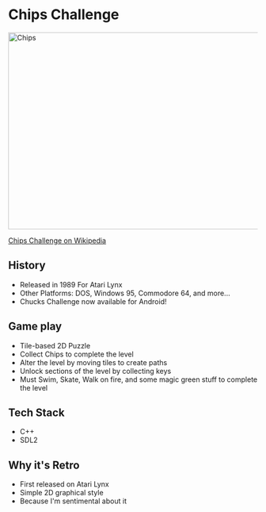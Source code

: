 # Chips Challenge

<img src="http://upload.wikimedia.org/wikipedia/en/f/f7/Chip%27s_Challenge.png"
	 alt="Chips" height="397" width="520"/>

<a href="http://en.wikipedia.org/wiki/Chip's_Challenge">Chips Challenge on Wikipedia</a>

## History
 * Released in 1989 For Atari Lynx
 * Other Platforms: DOS, Windows 95, Commodore 64, and more...
 * Chucks Challenge now available for Android!
 
## Game play
 * Tile-based 2D Puzzle
 * Collect Chips to complete the level
 * Alter the level by moving tiles to create paths
 * Unlock sections of the level by collecting keys
 * Must Swim, Skate, Walk on fire, and some magic green stuff to complete the level
 
## Tech Stack
 * C++
 * SDL2
 
## Why it's Retro
 * First released on Atari Lynx 
 * Simple 2D graphical style
 * Because I'm sentimental about it

